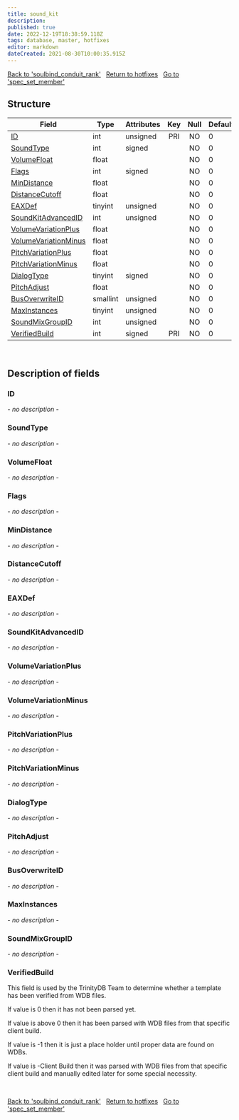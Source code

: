 ```yaml
---
title: sound_kit
description: 
published: true
date: 2022-12-19T18:38:59.118Z
tags: database, master, hotfixes
editor: markdown
dateCreated: 2021-08-30T10:00:35.915Z
---
```


<a href="https://trinitycore.info/en/database/master/hotfixes/soulbind_conduit_rank" class="mt-5 v-btn v-btn--depressed v-btn--flat v-btn--outlined theme--light v-size--default darkblue--text text--lighten-3"><span class="v-btn__content"><i aria-hidden="true" class="v-icon notranslate v-icon--left mdi mdi-arrow-left theme--light"></i><span>Back to 'soulbind_conduit_rank'</span></span></a>&nbsp;&nbsp;&nbsp;<a href="https://trinitycore.info/en/database/master/hotfixes/home" class="mt-5 v-btn v-btn--depressed v-btn--flat v-btn--outlined theme--light v-size--default darkblue--text text--lighten-3"><span class="v-btn__content"><i aria-hidden="true" class="v-icon notranslate v-icon--left mdi mdi-home-outline theme--light"></i><span>Return to hotfixes</span></span></a>&nbsp;&nbsp;&nbsp;<a href="https://trinitycore.info/en/database/master/hotfixes/spec_set_member" class="mt-5 v-btn v-btn--depressed v-btn--flat v-btn--outlined theme--light v-size--default darkblue--text text--lighten-3"><span class="v-btn__content"><span>Go to 'spec_set_member'</span><i aria-hidden="true" class="v-icon notranslate v-icon--right mdi mdi-arrow-right theme--light"></i></span></a>

## Structure

| Field | Type | Attributes | Key | Null | Default | Extra | Comment |
| --- | --- | --- | :---: | :---: | --- | --- | --- |
| [ID](#id-alt) | int | unsigned | PRI | NO | 0 |  |  |
| [SoundType](#soundtype) | int | signed |  | NO | 0 |  |  |
| [VolumeFloat](#volumefloat) | float |  |  | NO | 0 |  |  |
| [Flags](#flags) | int | signed |  | NO | 0 |  |  |
| [MinDistance](#mindistance) | float |  |  | NO | 0 |  |  |
| [DistanceCutoff](#distancecutoff) | float |  |  | NO | 0 |  |  |
| [EAXDef](#eaxdef) | tinyint | unsigned |  | NO | 0 |  |  |
| [SoundKitAdvancedID](#soundkitadvancedid) | int | unsigned |  | NO | 0 |  |  |
| [VolumeVariationPlus](#volumevariationplus) | float |  |  | NO | 0 |  |  |
| [VolumeVariationMinus](#volumevariationminus) | float |  |  | NO | 0 |  |  |
| [PitchVariationPlus](#pitchvariationplus) | float |  |  | NO | 0 |  |  |
| [PitchVariationMinus](#pitchvariationminus) | float |  |  | NO | 0 |  |  |
| [DialogType](#dialogtype) | tinyint | signed |  | NO | 0 |  |  |
| [PitchAdjust](#pitchadjust) | float |  |  | NO | 0 |  |  |
| [BusOverwriteID](#busoverwriteid) | smallint | unsigned |  | NO | 0 |  |  |
| [MaxInstances](#maxinstances) | tinyint | unsigned |  | NO | 0 |  |  |
| [SoundMixGroupID](#soundmixgroupid) | int | unsigned |  | NO | 0 |  |  |
| [VerifiedBuild](#verifiedbuild) | int | signed | PRI | NO | 0 |  |  |
&nbsp;
## Description of fields

### ID <!-- {#id-alt} -->
*- no description -*
&nbsp;

### SoundType
*- no description -*
&nbsp;

### VolumeFloat
*- no description -*
&nbsp;

### Flags
*- no description -*
&nbsp;

### MinDistance
*- no description -*
&nbsp;

### DistanceCutoff
*- no description -*
&nbsp;

### EAXDef
*- no description -*
&nbsp;

### SoundKitAdvancedID
*- no description -*
&nbsp;

### VolumeVariationPlus
*- no description -*
&nbsp;

### VolumeVariationMinus
*- no description -*
&nbsp;

### PitchVariationPlus
*- no description -*
&nbsp;

### PitchVariationMinus
*- no description -*
&nbsp;

### DialogType
*- no description -*
&nbsp;

### PitchAdjust
*- no description -*
&nbsp;

### BusOverwriteID
*- no description -*
&nbsp;

### MaxInstances
*- no description -*
&nbsp;

### SoundMixGroupID
*- no description -*
&nbsp;

### VerifiedBuild
This field is used by the TrinityDB Team to determine whether a template has been verified from WDB files.

If value is 0 then it has not been parsed yet.

If value is above 0 then it has been parsed with WDB files from that specific client build.

If value is -1 then it is just a place holder until proper data are found on WDBs.

If value is -Client Build then it was parsed with WDB files from that specific client build and manually edited later for some special necessity.

&nbsp;

<a href="https://trinitycore.info/en/database/master/hotfixes/soulbind_conduit_rank" class="mt-5 v-btn v-btn--depressed v-btn--flat v-btn--outlined theme--light v-size--default darkblue--text text--lighten-3"><span class="v-btn__content"><i aria-hidden="true" class="v-icon notranslate v-icon--left mdi mdi-arrow-left theme--light"></i><span>Back to 'soulbind_conduit_rank'</span></span></a>&nbsp;&nbsp;&nbsp;<a href="https://trinitycore.info/en/database/master/hotfixes/home" class="mt-5 v-btn v-btn--depressed v-btn--flat v-btn--outlined theme--light v-size--default darkblue--text text--lighten-3"><span class="v-btn__content"><i aria-hidden="true" class="v-icon notranslate v-icon--left mdi mdi-home-outline theme--light"></i><span>Return to hotfixes</span></span></a>&nbsp;&nbsp;&nbsp;<a href="https://trinitycore.info/en/database/master/hotfixes/spec_set_member" class="mt-5 v-btn v-btn--depressed v-btn--flat v-btn--outlined theme--light v-size--default darkblue--text text--lighten-3"><span class="v-btn__content"><span>Go to 'spec_set_member'</span><i aria-hidden="true" class="v-icon notranslate v-icon--right mdi mdi-arrow-right theme--light"></i></span></a>

